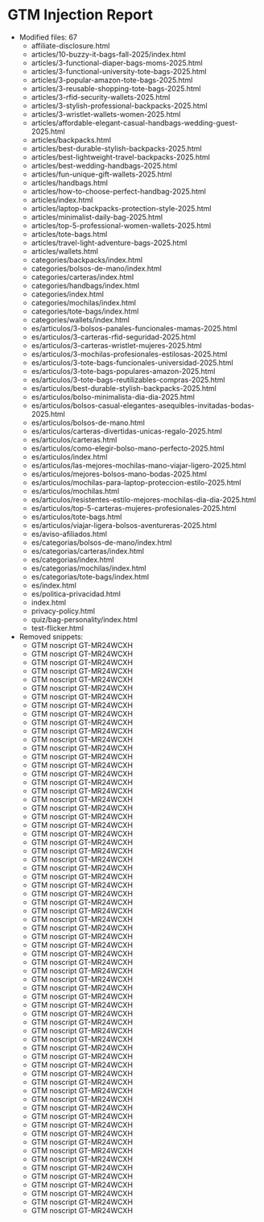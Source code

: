 # GTM Injection Report

- Modified files: 67
  - affiliate-disclosure.html
  - articles/10-buzzy-it-bags-fall-2025/index.html
  - articles/3-functional-diaper-bags-moms-2025.html
  - articles/3-functional-university-tote-bags-2025.html
  - articles/3-popular-amazon-tote-bags-2025.html
  - articles/3-reusable-shopping-tote-bags-2025.html
  - articles/3-rfid-security-wallets-2025.html
  - articles/3-stylish-professional-backpacks-2025.html
  - articles/3-wristlet-wallets-women-2025.html
  - articles/affordable-elegant-casual-handbags-wedding-guest-2025.html
  - articles/backpacks.html
  - articles/best-durable-stylish-backpacks-2025.html
  - articles/best-lightweight-travel-backpacks-2025.html
  - articles/best-wedding-handbags-2025.html
  - articles/fun-unique-gift-wallets-2025.html
  - articles/handbags.html
  - articles/how-to-choose-perfect-handbag-2025.html
  - articles/index.html
  - articles/laptop-backpacks-protection-style-2025.html
  - articles/minimalist-daily-bag-2025.html
  - articles/top-5-professional-women-wallets-2025.html
  - articles/tote-bags.html
  - articles/travel-light-adventure-bags-2025.html
  - articles/wallets.html
  - categories/backpacks/index.html
  - categories/bolsos-de-mano/index.html
  - categories/carteras/index.html
  - categories/handbags/index.html
  - categories/index.html
  - categories/mochilas/index.html
  - categories/tote-bags/index.html
  - categories/wallets/index.html
  - es/articulos/3-bolsos-panales-funcionales-mamas-2025.html
  - es/articulos/3-carteras-rfid-seguridad-2025.html
  - es/articulos/3-carteras-wristlet-mujeres-2025.html
  - es/articulos/3-mochilas-profesionales-estilosas-2025.html
  - es/articulos/3-tote-bags-funcionales-universidad-2025.html
  - es/articulos/3-tote-bags-populares-amazon-2025.html
  - es/articulos/3-tote-bags-reutilizables-compras-2025.html
  - es/articulos/best-durable-stylish-backpacks-2025.html
  - es/articulos/bolso-minimalista-dia-dia-2025.html
  - es/articulos/bolsos-casual-elegantes-asequibles-invitadas-bodas-2025.html
  - es/articulos/bolsos-de-mano.html
  - es/articulos/carteras-divertidas-unicas-regalo-2025.html
  - es/articulos/carteras.html
  - es/articulos/como-elegir-bolso-mano-perfecto-2025.html
  - es/articulos/index.html
  - es/articulos/las-mejores-mochilas-mano-viajar-ligero-2025.html
  - es/articulos/mejores-bolsos-mano-bodas-2025.html
  - es/articulos/mochilas-para-laptop-proteccion-estilo-2025.html
  - es/articulos/mochilas.html
  - es/articulos/resistentes-estilo-mejores-mochilas-dia-dia-2025.html
  - es/articulos/top-5-carteras-mujeres-profesionales-2025.html
  - es/articulos/tote-bags.html
  - es/articulos/viajar-ligera-bolsos-aventureras-2025.html
  - es/aviso-afiliados.html
  - es/categorias/bolsos-de-mano/index.html
  - es/categorias/carteras/index.html
  - es/categorias/index.html
  - es/categorias/mochilas/index.html
  - es/categorias/tote-bags/index.html
  - es/index.html
  - es/politica-privacidad.html
  - index.html
  - privacy-policy.html
  - quiz/bag-personality/index.html
  - test-flicker.html
- Removed snippets:
  - GTM noscript GT-MR24WCXH
  - GTM noscript GT-MR24WCXH
  - GTM noscript GT-MR24WCXH
  - GTM noscript GT-MR24WCXH
  - GTM noscript GT-MR24WCXH
  - GTM noscript GT-MR24WCXH
  - GTM noscript GT-MR24WCXH
  - GTM noscript GT-MR24WCXH
  - GTM noscript GT-MR24WCXH
  - GTM noscript GT-MR24WCXH
  - GTM noscript GT-MR24WCXH
  - GTM noscript GT-MR24WCXH
  - GTM noscript GT-MR24WCXH
  - GTM noscript GT-MR24WCXH
  - GTM noscript GT-MR24WCXH
  - GTM noscript GT-MR24WCXH
  - GTM noscript GT-MR24WCXH
  - GTM noscript GT-MR24WCXH
  - GTM noscript GT-MR24WCXH
  - GTM noscript GT-MR24WCXH
  - GTM noscript GT-MR24WCXH
  - GTM noscript GT-MR24WCXH
  - GTM noscript GT-MR24WCXH
  - GTM noscript GT-MR24WCXH
  - GTM noscript GT-MR24WCXH
  - GTM noscript GT-MR24WCXH
  - GTM noscript GT-MR24WCXH
  - GTM noscript GT-MR24WCXH
  - GTM noscript GT-MR24WCXH
  - GTM noscript GT-MR24WCXH
  - GTM noscript GT-MR24WCXH
  - GTM noscript GT-MR24WCXH
  - GTM noscript GT-MR24WCXH
  - GTM noscript GT-MR24WCXH
  - GTM noscript GT-MR24WCXH
  - GTM noscript GT-MR24WCXH
  - GTM noscript GT-MR24WCXH
  - GTM noscript GT-MR24WCXH
  - GTM noscript GT-MR24WCXH
  - GTM noscript GT-MR24WCXH
  - GTM noscript GT-MR24WCXH
  - GTM noscript GT-MR24WCXH
  - GTM noscript GT-MR24WCXH
  - GTM noscript GT-MR24WCXH
  - GTM noscript GT-MR24WCXH
  - GTM noscript GT-MR24WCXH
  - GTM noscript GT-MR24WCXH
  - GTM noscript GT-MR24WCXH
  - GTM noscript GT-MR24WCXH
  - GTM noscript GT-MR24WCXH
  - GTM noscript GT-MR24WCXH
  - GTM noscript GT-MR24WCXH
  - GTM noscript GT-MR24WCXH
  - GTM noscript GT-MR24WCXH
  - GTM noscript GT-MR24WCXH
  - GTM noscript GT-MR24WCXH
  - GTM noscript GT-MR24WCXH
  - GTM noscript GT-MR24WCXH
  - GTM noscript GT-MR24WCXH
  - GTM noscript GT-MR24WCXH
  - GTM noscript GT-MR24WCXH
  - GTM noscript GT-MR24WCXH
  - GTM noscript GT-MR24WCXH
  - GTM noscript GT-MR24WCXH
  - GTM noscript GT-MR24WCXH
  - GTM noscript GT-MR24WCXH
  - GTM noscript GT-MR24WCXH
